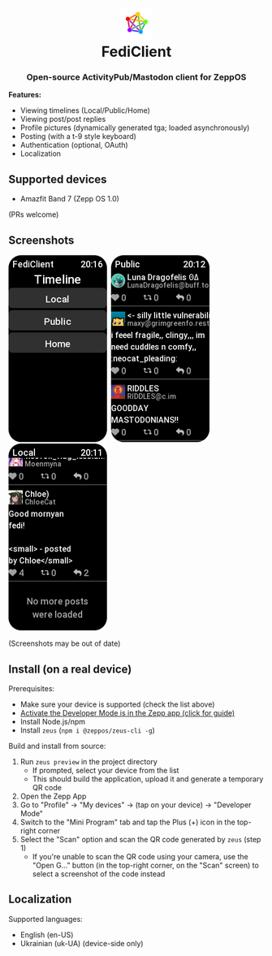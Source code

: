 <h1 align="center">
  <img src="./assets/194x368-amazfit-band-7/icon.png">
  <br>
  FediClient
</h1>
<h3 align="center">
  Open-source ActivityPub/Mastodon client for ZeppOS
</h3>

<b>Features:</b>
<ul>
  <li>Viewing timelines (Local/Public/Home)</li>
  <li>Viewing post/post replies</li>
  <li>Profile pictures (dynamically generated tga; loaded asynchronously)</li>
  <li>Posting (with a t-9 style keyboard)</li>
  <li>Authentication (optional, OAuth)</li>
  <li>Localization</li>
</ul>

<h2>Supported devices</h2>
<ul>
  <li>Amazfit Band 7 (Zepp OS 1.0)</li>
</ul>
(PRs welcome)

<!-- <h6>*Currently, only Amazfit Band 7 is officially supported, PRs welcome.</h6> -->
<h2>Screenshots</h2>
<span>
  <img src=".assets/zepp_screenshot_1717273008093.png"><!--
-->&nbsp;&nbsp;<!--
--><img src=".assets/zepp_screenshot_1717272801057.png"><!--
-->&nbsp;&nbsp;<!--
--><img src=".assets/zepp_screenshot_1717272729052.png">
</span>
<p>
(Screenshots may be out of date)
</p>

<h2>Install (on a real device)</h2>

Prerequisites:
<ul>
  <li>Make sure your device is supported (check the list above)</li>
  <li><a href="https://docs.zepp.com/docs/1.0/guides/tools/zepp-app/#developer-mode-opening-method">Activate the Developer Mode is in the Zepp app (click for guide)</a></li>
  <li>Install Node.js/npm</li>
  <li>Install <code>zeus</code> (<code>npm i @zeppos/zeus-cli -g</code>)</li>
</ul>

Build and install from source:
<ol>
  <!-- <li>
    (Optional) Some options can only be changed at compile-time, check/modify <code>configuration.js</code> as needed
  </li> -->
  <li>
    Run <code>zeus preview</code> in the project directory
    <ul>
      <li>
        If prompted, select your device from the list
      </li>
      <li>
        This should build the application, upload it and generate a temporary QR code
      </li>
    </ul>
  </li>
  <li>
    Open the Zepp App
  </li>
  <li>
    Go to "Profile" -> "My devices" -> (tap on your device) -> "Developer Mode"
  </li>
  <li>
    Switch to the "Mini Program" tab and tap the Plus (+) icon in the top-right corner
  </li>
  <li>
    Select the "Scan" option and scan the QR code generated by <code>zeus</code> (step 1)
    <ul>
      <li>If you're unable to scan the QR code using your camera, use the "Open G..." button (in the top-right corner, on the "Scan" screen) to select a screenshot of the code instead</li>
    </ul>
  </li>
</ol>

<!-- <h2>Usage</h2>

(Optional) Select instance/Authentication: -->

<h2>Localization</h2>

Supported languages:
<ul>
  <li>English (en-US)</li>
  <li>Ukrainian (uk-UA) (device-side only)</li>
</ul>
